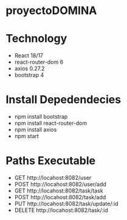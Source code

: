 # proyectoDOMINA
# Technology
  - React 18/17
  - react-router-dom 6
  - axios 0.27.2
  - bootstrap 4
# Install Depedendecies
  - npm install bootstrap
  - npm install react-router-dom
  - npm install axios
  - npm start
# Paths Executable
  - GET http://locahost:8082/user
  - POST http://locahost:8082/user/add
  - GET http://locahost:8082/task/task
  - POST http://locahost:8082/task/add
  - PUT http://locahost:8082/task/update/:id
  - DELETE http://locahost:8082/task/:id
